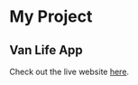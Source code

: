 # My Project
## Van Life App

Check out the live website [here](https://thriving-rolypoly-1e9359.netlify.app/).

